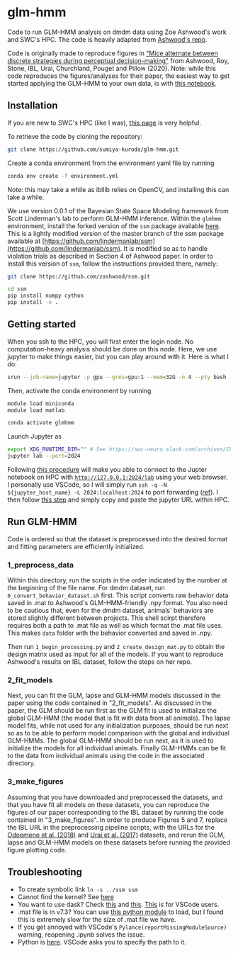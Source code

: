 # glm-hmm
Code to run GLM-HMM analysis on dmdm data using Zoe Ashwood's work and SWC's HPC. The code is heavily adapted from [Ashwood's repo](https://github.com/zashwood/glm-hmm). 

Code is originally made to reproduce figures in ["Mice alternate between discrete strategies
 during perceptual decision-making"](https://www.biorxiv.org/content/10.1101/2020.10.19.346353v4.full.pdf) from Ashwood, Roy, Stone, IBL, Urai, Churchland, Pouget and Pillow (2020).  Note: while this code reproduces the figures/analyses for their paper, the easiest way to get started applying the GLM-HMM to your own data, is with [this notebook](https://github.com/zashwood/ssm/blob/master/notebooks/2b%20Input%20Driven%20Observations%20(GLM-HMM).ipynb). 

## Installation
If you are new to SWC's HPC (like I was), [this page](https://howto.neuroinformatics.dev/programming/SSH-SWC-cluster.html) is very helpful.

To retrieve the code by cloning the repository:
```sh
git clone https://github.com/sumiya-kuroda/glm-hmm.git
```

Create a conda environment from the environment yaml file by running 
```sh
conda env create -f environment.yml
```
Note: this may take a while as ibllib relies on OpenCV, and installing this can take a while.  

We use version 0.0.1 of the Bayesian State Space Modeling framework from Scott Linderman's lab to perform GLM-HMM inference. Within the `glmhmm` environment, install the forked version of the `ssm` package available [here](https://github.com/zashwood/ssm). This is a lightly modified version of the master branch of the ssm package available at [https://github.com/lindermanlab/ssm](https://github.com/lindermanlab/ssm). It is modified so as to handle violation trials as described in Section 4 of Ashwood paper. In order to install this version of `ssm`, follow the instructions provided there, namely:     
```sh
git clone https://github.com/zashwood/ssm.git

cd ssm
pip install numpy cython
pip install -e .
```

## Getting started
When you ssh to the HPC, you will first enter the login node. No computation-heavy analysis should be done on this node. Here, we use jupyter to make things easier, but you can play around with it. Here is what I do:
```sh
srun --job-name=jupyter -p gpu --gres=gpu:1 --mem=32G -n 4 --pty bash -l
```

Then, activate the conda environment by running 
 ```sh
 module load miniconda
 module load matlab

 conda activate glmhmm
```

Launch Jupyter as
```sh
export XDG_RUNTIME_DIR="" # See https://swc-neuro.slack.com/archives/CHLGTQVLL/p1560422985006700
jupyter lab --port=2024
```
Following [this procedure](https://github.com/pierreglaser/jupyter-slurm-setup-instructions) will make you able to connect to the Jupter notebook on HPC with [`http://127.0.0.1:2024/lab`](http://127.0.0.1:2024/lab) using your web browser. I personally use VSCode, so I will simply run `ssh -q -N ${jupyter_host_name} -L 2024:localhost:2024` to port forwarding ([ref](https://swc-neuro.slack.com/archives/C0116D5V7SA/p1645618426952349)). I then follow [this step](https://github.com/microsoft/vscode-jupyter/discussions/13145) and simply copy and paste the jupyter URL within HPC.

## Run GLM-HMM
Code is ordered so that the dataset is preprocessed into the desired format and fitting parameters are efficiently initialized. 

### 1_preprocess_data 
Within this directory, run the scripts in the order indicated by the number at the beginning of the file name. For dmdm dataset, run `0_convert_behavior_dataset.sh` first. This script converts raw behavior data saved in .mat to Ashwood's GLM-HMM-friendly .npy format. You also need to be cautious that, even for the dmdm dataset, animals' behaviors are stored slightly different between projects. This shell scirpt therefore requires both a path to .mat file as well as which format the .mat file uses. This makes `data` folder with the behavior converted and saved in .npy.

Then run `1_begin_processing.py` and `2_create_design_mat.py` to obtain the design matrix used as input for all of the models. If you want to reproduce Ashwood's results on IBL dataset, follow the steps on her repo. 

### 2_fit_models
Next, you can fit the GLM, lapse and GLM-HMM models discussed in the paper using the code contained in "2_fit_models". As discussed in the paper, the GLM should be run first as the GLM fit is used to initialize the global GLM-HMM (the model that is fit with data from all animals). The lapse model fits, while not used for any initialization purposes, should be run next so as to be able to perform model comparison with the global and individual GLM-HMMs. The global GLM-HMM should be run next, as it is used to initialize the models for all individual animals.  Finally GLM-HMMs can be fit to the data from individual animals using the code in the associated directory. 
          
### 3_make_figures
Assuming that you have downloaded and preprocessed the datasets, and that you have fit all models on these datasets,  you can reproduce the figures of our paper corresponding to the IBL dataset by running the code contained in "3_make_figures".  In order to produce Figures 5 and 7, replace the IBL URL in the preprocessing pipeline scripts, with the URLs for the [Odoemene et al. (2018)](https://doi.org/10.14224/1.38944) and [Urai et al. (2017)](https://doi.org/10.6084/m9.figshare.4300043) datasets, and rerun the GLM, lapse and GLM-HMM models on these datasets before running the provided figure plotting code.


## Troubleshooting
- To create symbolic link `ln -s ../ssm ssm`
- Cannot find the kernel? See [here](https://www.mk-tech20.com/vscode-conda/)
- You want to use dask? Check [this](https://github.com/pierreglaser/hpc-tutorial/tree/main) and [this](https://github.com/dask/dask-labextension). [This](https://marketplace.visualstudio.com/items?itemName=joyceerhl.vscode-dask) is for VSCode users.
- .mat file is in v7.3? You can use [this python module](https://github.com/skjerns/mat7.3) to load, but I found this is extremely slow for the size of .mat file we have.
- If you get annoyed with VSCode's `Pylance(reportMissingModuleSource)` warning, reopening .ipynb solves the issue.
- Python is [here](/nfs/nhome/live/skuroda/.conda/envs/glmhmm/bin/python3.7). VSCode asks you to specify the path to it.